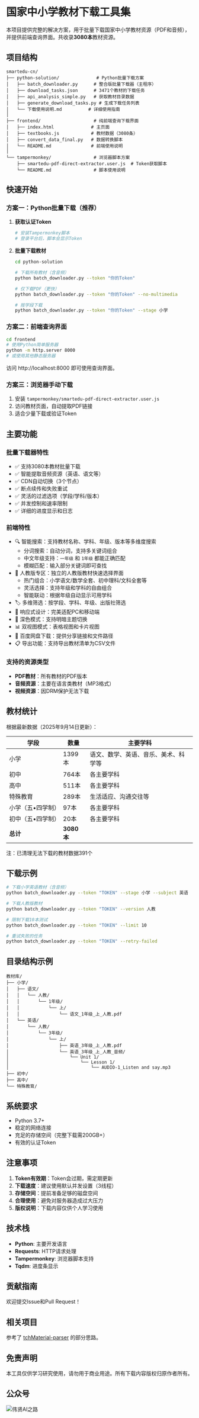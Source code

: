 # 国家中小学教材下载工具集

本项目提供完整的解决方案，用于批量下载国家中小学教材资源（PDF和音频），并提供前端查询界面。共收录**3080本**教材资源。

## 项目结构

```
smartedu-cn/
├── python-solution/              # Python批量下载方案
│   ├── batch_downloader.py      # 整合版批量下载器（主程序）
│   ├── download_tasks.json      # 3471个教材的下载任务
│   ├── api_analysis_simple.py   # 获取教材目录数据
│   ├── generate_download_tasks.py # 生成下载任务列表
│   └── 下载使用说明.md          # 详细使用指南
│
├── frontend/                    # 纯前端查询下载界面
│   ├── index.html              # 主页面
│   ├── textbooks.js            # 教材数据（3080条）
│   ├── convert_data_final.py   # 数据转换脚本
│   └── README.md               # 前端使用说明
│
└── tampermonkey/                # 浏览器脚本方案
    ├── smartedu-pdf-direct-extractor.user.js  # Token获取脚本
    └── README.md                # 脚本使用说明
```

## 快速开始

### 方案一：Python批量下载（推荐）

1. **获取认证Token**
   ```bash
   # 安装Tampermonkey脚本
   # 登录平台后，脚本会显示Token
   ```

2. **批量下载教材**
   ```bash
   cd python-solution
   
   # 下载所有教材（含音频）
   python batch_downloader.py --token "你的Token"
   
   # 仅下载PDF（更快）
   python batch_downloader.py --token "你的Token" --no-multimedia
   
   # 按学段下载
   python batch_downloader.py --token "你的Token" --stage 小学
   ```

### 方案二：前端查询界面

```bash
cd frontend
# 使用Python简单服务器
python -m http.server 8000
# 或使用其他静态服务器
```

访问 http://localhost:8000 即可使用查询界面。

### 方案三：浏览器手动下载

1. 安装 `tampermonkey/smartedu-pdf-direct-extractor.user.js`
2. 访问教材页面，自动提取PDF链接
3. 适合少量下载或验证Token

## 主要功能

### 批量下载器特性
- ✅ 支持3080本教材批量下载
- ✅ 智能提取音频资源（英语、语文等）
- ✅ CDN自动切换（3个节点）
- ✅ 断点续传和失败重试
- ✅ 灵活的过滤选项（学段/学科/版本）
- ✅ 并发控制和速率限制
- ✅ 详细的进度显示和日志

### 前端特性
- 🔍 智能搜索：支持教材名称、学科、年级、版本等多维度搜索
  - 分词搜索：自动分词，支持多关键词组合
  - 中文年级支持：`一年级` 和 `1年级` 都能正确匹配
  - 模糊匹配：输入部分关键词即可查找
- 🎯 人教版专区：独立的人教版教材快速选择界面
  - 热门组合：小学语文/数学全套、初中理科/文科全套等
  - 灵活选择：支持年级和学科的自由组合
  - 智能联动：根据年级自动显示可用学科
- 🏷️ 多维筛选：按学段、学科、年级、出版社筛选
- 📱 响应式设计：完美适配PC和移动端
- 🌙 深色模式：支持明暗主题切换
- 📊 双视图模式：表格视图和卡片视图
- 💾 百度网盘下载：提供分享链接和文件路径
- 📋 导出功能：支持导出教材清单为CSV文件

### 支持的资源类型
- **PDF教材**：所有教材的PDF版本
- **音频资源**：主要在语言类教材（MP3格式）
- **视频资源**：因DRM保护无法下载

## 教材统计

根据最新数据（2025年9月14日更新）：

| 学段 | 数量 | 主要学科 |
|------|------|----------|
| 小学 | 1399本 | 语文、数学、英语、音乐、美术、科学等 |
| 初中 | 764本 | 各主要学科 |
| 高中 | 511本 | 各主要学科 |
| 特殊教育 | 289本 | 生活适应、沟通交往等 |
| 小学（五•四学制） | 97本 | 各主要学科 |
| 初中（五•四学制） | 20本 | 各主要学科 |
| **总计** | **3080本** | |

注：已清理无法下载的教材数据391个

## 下载示例

```bash
# 下载小学英语教材（含音频）
python batch_downloader.py --token "TOKEN" --stage 小学 --subject 英语

# 下载人教版教材
python batch_downloader.py --token "TOKEN" --version 人教

# 限制下载10本测试
python batch_downloader.py --token "TOKEN" --limit 10

# 重试失败的任务
python batch_downloader.py --token "TOKEN" --retry-failed
```

## 目录结构示例

```
教材库/
├── 小学/
│   ├── 语文/
│   │   └── 人教/
│   │       └── 1年级/
│   │           └── 上/
│   │               └── 语文_1年级_上_人教.pdf
│   └── 英语/
│       └── 人教/
│           └── 3年级/
│               └── 上/
│                   ├── 英语_3年级_上_人教.pdf
│                   └── 英语_3年级_上_人教_音频/
│                       └── Unit 1/
│                           └── Lesson 1/
│                               └── AUDIO-1_Listen and say.mp3
├── 初中/
├── 高中/
└── 特殊教育/
```

## 系统要求

- Python 3.7+
- 稳定的网络连接
- 充足的存储空间（完整下载需200GB+）
- 有效的认证Token

## 注意事项

1. **Token有效期**：Token会过期，需定期更新
2. **下载速度**：建议使用默认并发设置（3线程）
3. **存储空间**：提前准备足够的磁盘空间
4. **合理使用**：避免对服务器造成过大压力
5. **版权说明**：下载内容仅供个人学习使用

## 技术栈

- **Python**: 主要开发语言
- **Requests**: HTTP请求处理
- **Tampermonkey**: 浏览器脚本支持
- **Tqdm**: 进度条显示

## 贡献指南

欢迎提交Issue和Pull Request！

## 相关项目

参考了 [tchMaterial-parser](https://github.com/happycola233/tchMaterial-parser) 的部分思路。

## 免责声明

本工具仅供学习研究使用，请勿用于商业用途。所有下载内容版权归原作者所有。

## 公众号
![伟贤AI之路](images/mp.jpg)